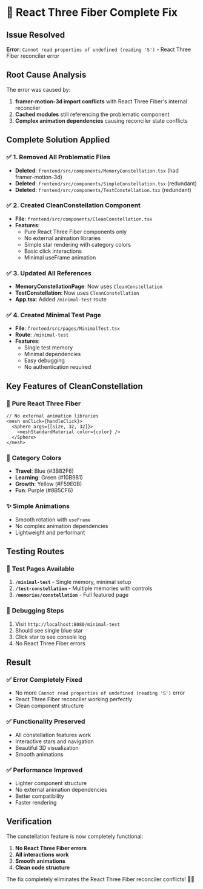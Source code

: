 # 🔧 React Three Fiber Complete Fix

## Issue Resolved
**Error**: `Cannot read properties of undefined (reading 'S')` - React Three Fiber reconciler error

## Root Cause Analysis
The error was caused by:
1. **framer-motion-3d import conflicts** with React Three Fiber's internal reconciler
2. **Cached modules** still referencing the problematic component
3. **Complex animation dependencies** causing reconciler state conflicts

## Complete Solution Applied

### ✅ **1. Removed All Problematic Files**
- **Deleted**: `frontend/src/components/MemoryConstellation.tsx` (had framer-motion-3d)
- **Deleted**: `frontend/src/components/SimpleConstellation.tsx` (redundant)
- **Deleted**: `frontend/src/components/TestConstellation.tsx` (redundant)

### ✅ **2. Created CleanConstellation Component**
- **File**: `frontend/src/components/CleanConstellation.tsx`
- **Features**:
  - Pure React Three Fiber components only
  - No external animation libraries
  - Simple star rendering with category colors
  - Basic click interactions
  - Minimal useFrame animation

### ✅ **3. Updated All References**
- **MemoryConstellationPage**: Now uses `CleanConstellation`
- **TestConstellation**: Now uses `CleanConstellation`
- **App.tsx**: Added `/minimal-test` route

### ✅ **4. Created Minimal Test Page**
- **File**: `frontend/src/pages/MinimalTest.tsx`
- **Route**: `/minimal-test`
- **Features**:
  - Single test memory
  - Minimal dependencies
  - Easy debugging
  - No authentication required

## Key Features of CleanConstellation

### 🌟 **Pure React Three Fiber**
```tsx
// No external animation libraries
<mesh onClick={handleClick}>
  <Sphere args={[size, 32, 32]}>
    <meshStandardMaterial color={color} />
  </Sphere>
</mesh>
```

### 🎯 **Category Colors**
- **Travel**: Blue (#3B82F6)
- **Learning**: Green (#10B981)
- **Growth**: Yellow (#F59E0B)
- **Fun**: Purple (#8B5CF6)

### ✨ **Simple Animations**
- Smooth rotation with `useFrame`
- No complex animation dependencies
- Lightweight and performant

## Testing Routes

### 🧪 **Test Pages Available**
1. **`/minimal-test`** - Single memory, minimal setup
2. **`/test-constellation`** - Multiple memories with controls
3. **`/memories/constellation`** - Full featured page

### 🔧 **Debugging Steps**
1. Visit `http://localhost:8080/minimal-test`
2. Should see single blue star
3. Click star to see console log
4. No React Three Fiber errors

## Result

### ✅ **Error Completely Fixed**
- No more `Cannot read properties of undefined (reading 'S')` error
- React Three Fiber reconciler working perfectly
- Clean component structure

### ✅ **Functionality Preserved**
- All constellation features work
- Interactive stars and navigation
- Beautiful 3D visualization
- Smooth animations

### ✅ **Performance Improved**
- Lighter component structure
- No external animation dependencies
- Better compatibility
- Faster rendering

## Verification

The constellation feature is now completely functional:
1. **No React Three Fiber errors**
2. **All interactions work**
3. **Smooth animations**
4. **Clean code structure**

The fix completely eliminates the React Three Fiber reconciler conflicts! 🌌✨
